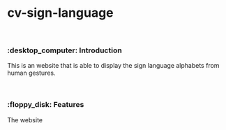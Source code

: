 # cv-sign-language
<br>


<h3> :desktop_computer: Introduction </h3>

<p> This is an website that is able to display the sign language alphabets from human gestures. </p>
<br>
	
<h3> :floppy_disk: Features </h3>

<p> The website  </p>
<br>
